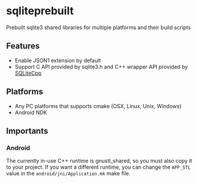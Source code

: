 # sqliteprebuilt
Prebuilt sqlite3 shared libraries for multiple platforms and their build scripts

## Features
* Enable JSON1 extension by default
* Support C API provided by sqlite3.h and C++ wrapper API provided by [SQLiteCpp](https://github.com/SRombauts/SQLiteCpp)

## Platforms
* Any PC platforms that supports cmake (OSX, Linux, Unix, Windows)
* Android NDK

## Importants
### Android
The currently in-use C++ runtime is gnustl_shared, so you must also copy it to your project. If you want a different runtime, you can change the `APP_STL` value in the `android/jni/Application.mk` make file.

